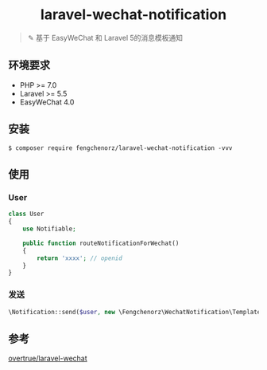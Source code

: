 <h1 align="center"> laravel-wechat-notification </h1>

> ✎ 基于 EasyWeChat 和 Laravel 5的消息模板通知

## 环境要求
* PHP >= 7.0
* Laravel >= 5.5
* EasyWeChat 4.0

## 安装

```shell
$ composer require fengchenorz/laravel-wechat-notification -vvv
```

## 使用

### User

~~~php
class User
{
    use Notifiable;

    public function routeNotificationForWechat()
    {
        return 'xxxx'; // openid
    }
}
~~~

### 发送

~~~php
\Notification::send($user, new \Fengchenorz\WechatNotification\TemplateNotification($templateId, $url, $data));
~~~

## 参考
[overtrue/laravel-wechat](https://github.com/overtrue/laravel-wechat)